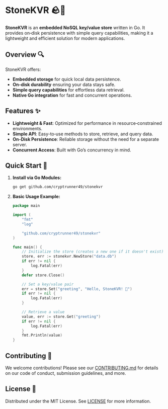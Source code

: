 # StoneKVR 🪨🚀

**StoneKVR** is an **embedded NoSQL key/value store** written in Go. It provides on‑disk persistence with simple query capabilities, making it a lightweight and efficient solution for modern applications.

## Overview 🔍

StoneKVR offers:

- **Embedded storage** for quick local data persistence.
- **On‑disk durability** ensuring your data stays safe.
- **Simple query capabilities** for effortless data retrieval.
- **Native Go integration** for fast and concurrent operations.

## Features ✨

- **Lightweight & Fast**: Optimized for performance in resource‑constrained environments.
- **Simple API**: Easy-to‑use methods to store, retrieve, and query data.
- **On‑Disk Persistence**: Reliable storage without the need for a separate server.
- **Concurrent Access**: Built with Go’s concurrency in mind.

## Quick Start 🚀

1. **Install via Go Modules:**

   ```bash
   go get github.com/cryptrunner49/stonekvr
   ```  

2. **Basic Usage Example:**

   ```go
   package main  

   import (
       "fmt"
       "log"

       "github.com/cryptrunner49/stonekvr"
   )

   func main() {
       // Initialize the store (creates a new one if it doesn't exist)
       store, err := stonekvr.NewStore("data.db")
       if err != nil {
           log.Fatal(err)
       }
       defer store.Close()

       // Set a key/value pair
       err = store.Set("greeting", "Hello, StoneKVR! 👋")
       if err != nil {
           log.Fatal(err)
       }

       // Retrieve a value
       value, err := store.Get("greeting")
       if err != nil {
           log.Fatal(err)
       }
       fmt.Println(value)
   }
   ```

## Contributing 🤝

We welcome contributions! Please see our [CONTRIBUTING.md](./CONTRIBUTING.md) for details on our code of conduct, submission guidelines, and more.

## License 📜

Distributed under the MIT License. See [LICENSE](./LICENSE) for more information.
